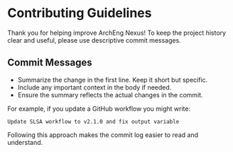 # Contributing Guidelines

Thank you for helping improve ArchEng Nexus! To keep the project history clear and useful, please use descriptive commit messages.

## Commit Messages

- Summarize the change in the first line. Keep it short but specific.
- Include any important context in the body if needed.
- Ensure the summary reflects the actual changes in the commit.

For example, if you update a GitHub workflow you might write:

```
Update SLSA workflow to v2.1.0 and fix output variable
```

Following this approach makes the commit log easier to read and understand.
